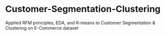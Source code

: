 # Customer-Segmentation-Clustering
Applied RFM principles, EDA, and K-means to Customer Segmentation &amp; Clustering on E-Commerce dataset
